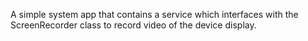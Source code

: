 A simple system app that contains a service which interfaces with the ScreenRecorder
class to record video of the device display.